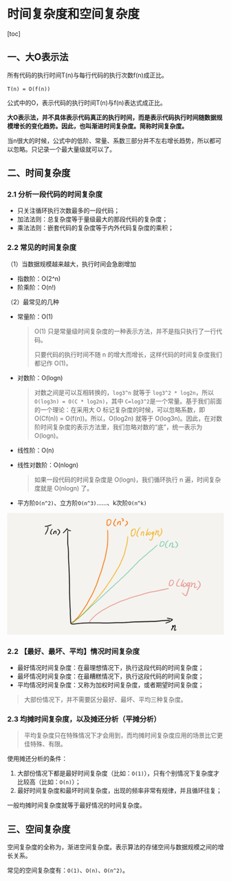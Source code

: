 # 时间复杂度和空间复杂度

[toc]

##  一、大O表示法

所有代码的执行时间T(n)与每行代码的执行次数f(n)成正比。

```
T(n) = O(f(n))
```

公式中的O，表示代码的执行时间T(n)与f(n)表达式成正比。

**大O表示法，并不具体表示代码真正的执行时间，而是表示代码执行时间随数据规模增长的变化趋势。因此，也叫渐进时间复杂度。简称时间复杂度。**

当n很大的时候，公式中的低阶、常量、系数三部分并不左右增长趋势，所以都可以忽略。只记录一个最大量级就可以了。

## 二、时间复杂度

### 2.1 分析一段代码的时间复杂度

- 只关注循环执行次数最多的一段代码；
- 加法法则：总复杂度等于量级最大的那段代码的复杂度；
- 乘法法则：嵌套代码的复杂度等于内外代码复杂度的乘积；

### 2.2 常见的时间复杂度

（1）当数据规模越来越大，执行时间会急剧增加

- 指数阶：O(2^n)
- 阶乘阶：O(n!)

（2）最常见的几种

- 常量阶：O(1)

  > O(1) 只是常量级时间复杂度的一种表示方法，并不是指只执行了一行代码。
  >
  > 只要代码的执行时间不随 n 的增大而增长，这样代码的时间复杂度我们都记作 O(1)。

- 对数阶：O(logn)

  > 对数之间是可以互相转换的，`log3^n` 就等于 `log3^2 * log2n`，所以 `O(log3n) = O(C * log2n)`，其中 `C=log3^2`是一个常量。基于我们前面的一个理论：在采用大 O 标记复杂度的时候，可以忽略系数，即 O(Cf(n)) = O(f(n))。所以，O(log2n) 就等于 O(log3n)。因此，在对数阶时间复杂度的表示方法里，我们忽略对数的“底”，统一表示为 O(logn)。

- 线性阶：O(n)

- 线性对数阶：O(nlogn)

  > 如果一段代码的时间复杂度是 O(logn)，我们循环执行 n 遍，时间复杂度就是 O(nlogn) 了。

- 平方阶`O(n^2)`、立方阶`O(n^3)`......、k次阶`O(n^k)`

![几种时间复杂度趋势](./photos/2023-04-29-几种时间复杂度趋势.webp)

### 2.2 【最好、最坏、平均】情况时间复杂度

- 最好情况时间复杂度：在最理想情况下，执行这段代码的时间复杂度；
- 最坏情况时间复杂度：在最糟糕情况下，执行这段代码的时间复杂度；
- 平均情况时间复杂度：又称为加权时间复杂度，或者期望时间复杂度；

> 大部份情况下，并不需要区分最好、最坏、平均三种复杂度。

### 2.3 均摊时间复杂度，以及摊还分析（平摊分析）

> 平均复杂度只在特殊情况下才会用到，而均摊时间复杂度应用的场景比它更佳特殊、有限。

使用摊还分析的条件：

1. 大部份情况下都是最好时间复杂度（比如：`O(1)`），只有个别情况下复杂度才比较高（比如：`O(n)`）；
2. 最好时间复杂度和最坏时间复杂度，出现的频率非常有规律，并且循环往复；

一般均摊时间复杂度就等于最好情况的时间复杂度。

## 三、空间复杂度

空间复杂度的全称为，渐进空间复杂度。表示算法的存储空间与数据规模之间的增长关系。

常见的空间复杂度有：`O(1)`、`O(n)`、`O(n^2)`。

